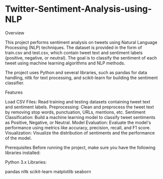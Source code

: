 # Twitter-Sentiment-Analysis-using-NLP
Overview

This project performs sentiment analysis on tweets using Natural Language Processing (NLP) techniques. The dataset is provided in the form of train.csv and test.csv, which contain tweet text and sentiment labels (positive, negative, or neutral). The goal is to classify the sentiment of each tweet using machine learning algorithms and NLP methods.

The project uses Python and several libraries, such as pandas for data handling, nltk for text processing, and scikit-learn for building the sentiment classifier.

Features

Load CSV Files: Read training and testing datasets containing tweet text and sentiment labels.
Preprocessing: Clean and preprocess the tweet text by removing stop words, punctuation, URLs, mentions, etc.
Sentiment Classification: Build a machine learning model to classify tweet sentiments as Positive, Negative, or Neutral.
Model Evaluation: Evaluate the model's performance using metrics like accuracy, precision, recall, and F1 score.
Visualization: Visualize the distribution of sentiments and the performance of the model.

Prerequisites
Before running the project, make sure you have the following libraries installed:

Python 3.x
Libraries:


pandas
nltk
scikit-learn
matplotlib
seaborn
